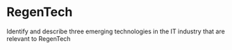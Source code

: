 # RegenTech
Identify and describe three emerging technologies in the IT industry that are relevant to RegenTech
